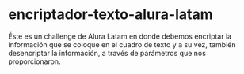 # encriptador-texto-alura-latam
Éste es un challenge de Alura Latam en donde debemos encriptar la información que se coloque en el cuadro de texto y a su vez, también desencriptar la información, a través de parámetros que nos proporcionaron.
